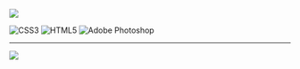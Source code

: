 ![](https://github-readme-streak-stats.herokuapp.com/?user=MyCodeIsntWorking&theme=tokyonight&hide_border=false)

![CSS3](https://img.shields.io/badge/css3-%231572B6.svg?style=plastic&logo=css3&logoColor=white) ![HTML5](https://img.shields.io/badge/html5-%23E34F26.svg?style=plastic&logo=html5&logoColor=white) ![Adobe Photoshop](https://img.shields.io/badge/adobephotoshop-%2331A8FF.svg?style=plastic&logo=adobephotoshop&logoColor=white)

---
[![](https://visitcount.itsvg.in/api?id=MyCodeIsntWorking&icon=7&color=0)](https://visitcount.itsvg.in)

<!-- Proudly created with GPRM ( https://gprm.itsvg.in ) -->
